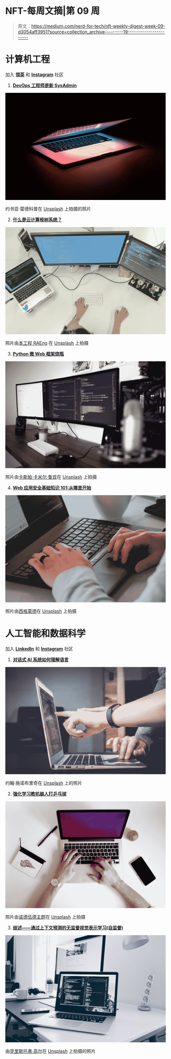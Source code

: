 # NFT-每周文摘|第 09 周

> 原文：<https://medium.com/nerd-for-tech/nft-weekly-digest-week-09-d3054aff3951?source=collection_archive---------19----------------------->

# 计算机工程

加入 [**领英**](https://www.linkedin.com/showcase/72435604/admin/) 和 [**Instagram**](https://www.instagram.com/nft_computer_engineering/) 社区

1.  [**DevOps 工程师是新 SysAdmin**](/nerd-for-tech/devops-engineer-is-the-new-sysadmin-5bc46b86d413)

![](img/6238c3bf4f0d41fdc8d225b5eeb8e749.png)

约书亚·雷德科普在 [Unsplash](https://unsplash.com?utm_source=medium&utm_medium=referral) 上拍摄的照片

2. [**什么是云计算桉树系统？**](/nerd-for-tech/what-is-cloud-computing-eucalyptus-system-ba631553e2de)

![](img/b6d92f36908e08ba0f01e69c92e947e1.png)

照片由[本工程 RAEng](https://unsplash.com/@thisisengineering?utm_source=medium&utm_medium=referral) 在 [Unsplash](https://unsplash.com?utm_source=medium&utm_medium=referral) 上拍摄

3. [**Python 微 Web 框架烧瓶**](/nerd-for-tech/python-micro-web-framework-flask-7b9aa7b9aeaa)

![](img/d864f83994c0d38cfa5734baabf8f865.png)

照片由[卡斯帕·卡米尔·鲁宾](https://unsplash.com/@casparrubin?utm_source=medium&utm_medium=referral)在 [Unsplash](https://unsplash.com?utm_source=medium&utm_medium=referral) 上拍摄

4. [**Web 应用安全基础知识 101:从哪里开始**](/nerd-for-tech/devsecops-basics-where-to-start-aa7babee4ac4)

![](img/8a8a63d903b4939d441df9f3699affff.png)

照片由[西格蒙德](https://unsplash.com/@sigmund?utm_source=medium&utm_medium=referral)在 [Unsplash](https://unsplash.com?utm_source=medium&utm_medium=referral) 上拍摄

# 人工智能和数据科学

加入 [**LinkedIn**](https://www.linkedin.com/showcase/72432816/admin/) 和 [**Instagram**](https://www.instagram.com/nft_ai_data_science/) 社区

1.  [**对话式 AI 系统如何理解语言**](/nerd-for-tech/how-conversational-ai-systems-understand-language-b03b8d6d866c)

![](img/3b3e9a805dbc411be847ce52169f2b4f.png)

约翰·施诺布里奇在 [Unsplash](https://unsplash.com?utm_source=medium&utm_medium=referral) 上的照片

2. [**强化学习教机器人打乒乓球**](/nerd-for-tech/reinforcement-learning-to-teach-robots-table-tennis-a73b5ac546e8)

![](img/98656aa47da5bbcaa2e923b7acc5ab83.png)

照片由[诺德伍德主题](https://unsplash.com/@nordwood?utm_source=medium&utm_medium=referral)在 [Unsplash](https://unsplash.com?utm_source=medium&utm_medium=referral) 上拍摄

3. [**综述——通过上下文预测的无监督视觉表示学习(自监督)**](/nerd-for-tech/review-unsupervised-visual-representation-learning-by-context-prediction-self-supervised-51a1d7ce6aff)

![](img/4dfcd5b6a9cfbdf68e2972521206ffc8.png)

由[克里斯托弗·高尔](https://unsplash.com/@cgower?utm_source=medium&utm_medium=referral)在 [Unsplash](https://unsplash.com?utm_source=medium&utm_medium=referral) 上拍摄的照片